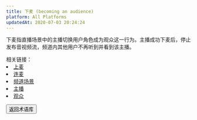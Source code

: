 ```yaml
---
title: 下麦 (becoming an audience)
platform: All Platforms
updatedAt: 2020-07-03 20:24:24
---
```


下麦指直播场景中的主播切换用户角色成为观众这一行为。主播成功下麦后，停止发布音视频流，频道内其他用户不再听到并看到该主播。

<div class="alert info">相关链接：
<li><a href="./terms#become-host">上麦</a></li>
<li><a href="./terms#co-hosting">连麦</a></li>
<li><a href="./terms#channel-prpofile">频道场景</a></li>
<li><a href="./terms#host">主播</a></li>
<li><a href="./terms#audience">观众</a></li>
</div>

<a href="./terms"><button>返回术语库</button></a>
